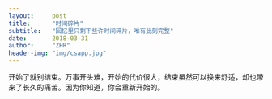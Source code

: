 ```yaml
---
layout:     post
title:      "时间碎片"
subtitle:   "回忆里只剩下些许时间碎片，唯有此刻完整"
date:       2018-03-31
author:     "ZHR"
header-img: "img/csapp.jpg"
---
```

开始了就别结束。万事开头难，开始的代价很大，结束虽然可以换来舒适，却也带来了长久的痛苦。因为你知道，你会重新开始的。